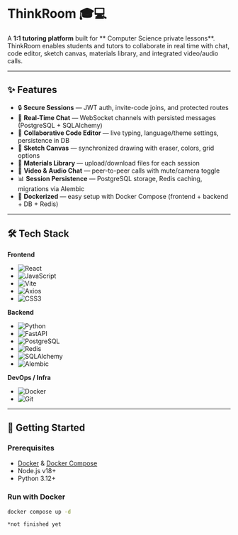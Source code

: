 # ThinkRoom 🎓💻

A **1:1 tutoring platform** built for ** Computer Science private lessons**.  
ThinkRoom enables students and tutors to collaborate in real time with chat, code editor, sketch canvas, materials library, and integrated video/audio calls.

---

## ✨ Features

- 🔒 **Secure Sessions** — JWT auth, invite-code joins, and protected routes
- 💬 **Real-Time Chat** — WebSocket channels with persisted messages (PostgreSQL + SQLAlchemy)
- 📝 **Collaborative Code Editor** — live typing, language/theme settings, persistence in DB
- 🎨 **Sketch Canvas** — synchronized drawing with eraser, colors, grid options
- 📂 **Materials Library** — upload/download files for each session
- 🎥 **Video & Audio Chat** — peer-to-peer calls with mute/camera toggle
- 📊 **Session Persistence** — PostgreSQL storage, Redis caching, migrations via Alembic
- 🐳 **Dockerized** — easy setup with Docker Compose (frontend + backend + DB + Redis)

---

## 🛠️ Tech Stack

**Frontend**
- ![React](https://img.shields.io/badge/-React-61DAFB?logo=react&logoColor=white&style=for-the-badge)
- ![JavaScript](https://img.shields.io/badge/-JavaScript-F7DF1E?logo=javascript&logoColor=black&style=for-the-badge)
- ![Vite](https://img.shields.io/badge/-Vite-646CFF?logo=vite&logoColor=white&style=for-the-badge)
- ![Axios](https://img.shields.io/badge/-Axios-5A29E4?logo=axios&logoColor=white&style=for-the-badge)
- ![CSS3](https://img.shields.io/badge/-CSS3-1572B6?logo=css3&logoColor=white&style=for-the-badge)

**Backend**
- ![Python](https://img.shields.io/badge/-Python-3776AB?logo=python&logoColor=white&style=for-the-badge)
- ![FastAPI](https://img.shields.io/badge/-FastAPI-009688?logo=fastapi&logoColor=white&style=for-the-badge)
- ![PostgreSQL](https://img.shields.io/badge/-PostgreSQL-4169E1?logo=postgresql&logoColor=white&style=for-the-badge)
- ![Redis](https://img.shields.io/badge/-Redis-DC382D?logo=redis&logoColor=white&style=for-the-badge)
- ![SQLAlchemy](https://img.shields.io/badge/-SQLAlchemy-333?logo=python&logoColor=white&style=for-the-badge)
- ![Alembic](https://img.shields.io/badge/-Alembic-444?logo=python&logoColor=white&style=for-the-badge)

**DevOps / Infra**
- ![Docker](https://img.shields.io/badge/-Docker-2496ED?logo=docker&logoColor=white&style=for-the-badge)
- ![Git](https://img.shields.io/badge/-Git-F05032?logo=git&logoColor=white&style=for-the-badge)

---

## 🚀 Getting Started

### Prerequisites
- [Docker](https://www.docker.com/) & [Docker Compose](https://docs.docker.com/compose/)
- Node.js v18+
- Python 3.12+

### Run with Docker
```bash
docker compose up -d

*not finished yet
